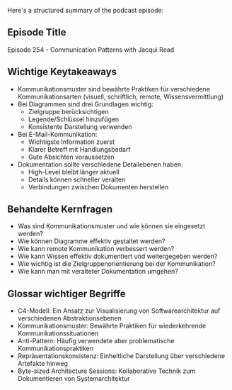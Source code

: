Here's a structured summary of the podcast episode:

## Episode Title
Episode 254 - Communication Patterns with Jacqui Read

## Wichtige Keytakeaways
- Kommunikationsmuster sind bewährte Praktiken für verschiedene Kommunikationsarten (visuell, schriftlich, remote, Wissensvermittlung)
- Bei Diagrammen sind drei Grundlagen wichtig:
  - Zielgruppe berücksichtigen 
  - Legende/Schlüssel hinzufügen
  - Konsistente Darstellung verwenden
- Bei E-Mail-Kommunikation:
  - Wichtigste Information zuerst
  - Klarer Betreff mit Handlungsbedarf
  - Gute Absichten voraussetzen
- Dokumentation sollte verschiedene Detailebenen haben:
  - High-Level bleibt länger aktuell
  - Details können schneller veralten
  - Verbindungen zwischen Dokumenten herstellen

## Behandelte Kernfragen
- Was sind Kommunikationsmuster und wie können sie eingesetzt werden?
- Wie können Diagramme effektiv gestaltet werden?
- Wie kann remote Kommunikation verbessert werden?
- Wie kann Wissen effektiv dokumentiert und weitergegeben werden?
- Wie wichtig ist die Zielgruppenorientierung bei der Kommunikation?
- Wie kann man mit veralteter Dokumentation umgehen?

## Glossar wichtiger Begriffe
- C4-Modell: Ein Ansatz zur Visualisierung von Softwarearchitektur auf verschiedenen Abstraktionsebenen
- Kommunikationsmuster: Bewährte Praktiken für wiederkehrende Kommunikationssituationen
- Anti-Pattern: Häufig verwendete aber problematische Kommunikationspraktiken
- Repräsentationskonsistenz: Einheitliche Darstellung über verschiedene Artefakte hinweg
- Byte-sized Architecture Sessions: Kollaborative Technik zum Dokumentieren von Systemarchitektur